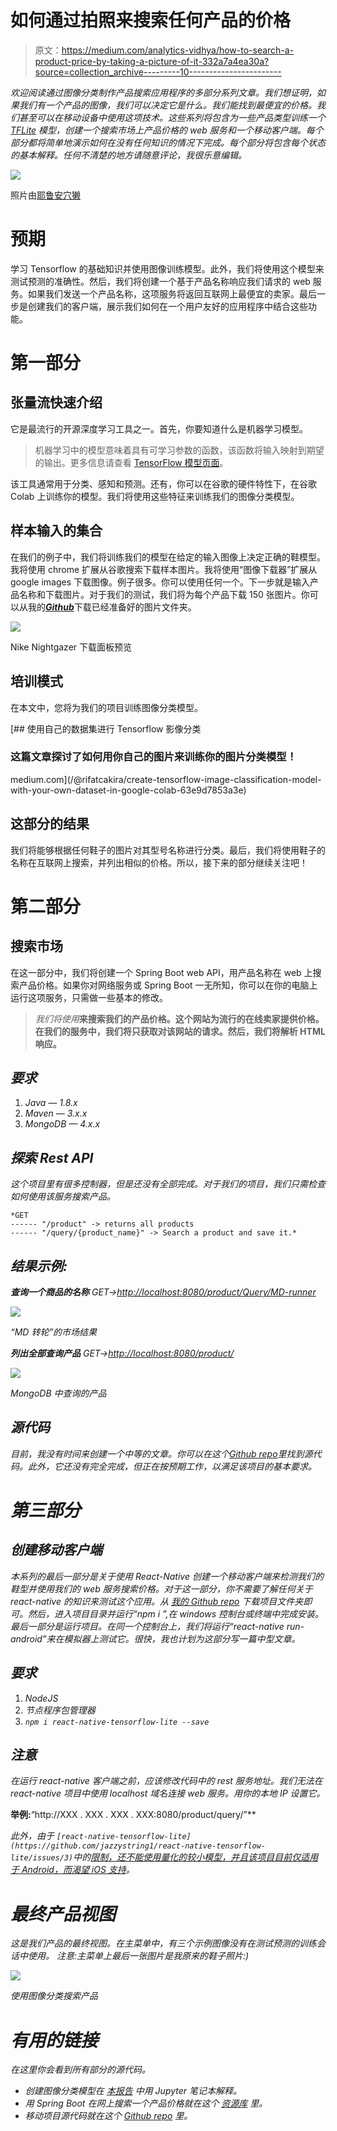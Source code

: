 # 如何通过拍照来搜索任何产品的价格

> 原文：<https://medium.com/analytics-vidhya/how-to-search-a-product-price-by-taking-a-picture-of-it-332a7a4ea30a?source=collection_archive---------10----------------------->

*欢迎阅读通过图像分类制作产品搜索应用程序的多部分系列文章。我们想证明，如果我们有一个产品的图像，我们可以决定它是什么。我们能找到最便宜的价格。我们甚至可以在移动设备中使用这项技术。这些系列将包含为一些产品类型训练一个* [*TFLite*](https://www.tensorflow.org/lite) *模型，创建一个搜索市场上产品价格的 web 服务和一个移动客户端。每个部分都将简单地演示如何在没有任何知识的情况下完成。每个部分将包含每个状态的基本解释。任何不清楚的地方请随意评论，我很乐意编辑。*

![](img/7bc8764974a7648088eef40014b46e37.png)

照片由[耶鲁安穴獭](https://unsplash.com/@jeroendenotter?utm_source=unsplash&utm_medium=referral&utm_content=creditCopyText)

# 预期

学习 Tensorflow 的基础知识并使用图像训练模型。此外，我们将使用这个模型来测试预测的准确性。然后，我们将创建一个基于产品名称响应我们请求的 web 服务。如果我们发送一个产品名称，这项服务将返回互联网上最便宜的卖家。最后一步是创建我们的客户端，展示我们如何在一个用户友好的应用程序中结合这些功能。

# 第一部分

## 张量流快速介绍

它是最流行的开源深度学习工具之一。首先，你要知道什么是机器学习模型。

> 机器学习中的模型意味着具有可学习参数的函数，该函数将输入映射到期望的输出。更多信息请查看 [TensorFlow 模型页面](https://www.tensorflow.org/js/guide/train_models)。

该工具通常用于分类、感知和预测。还有，你可以在谷歌的硬件特性下，在谷歌 Colab 上训练你的模型。我们将使用这些特征来训练我们的图像分类模型。

## 样本输入的集合

在我们的例子中，我们将训练我们的模型在给定的输入图像上决定正确的鞋模型。我将使用 chrome 扩展从谷歌搜索下载样本图片。我将使用“图像下载器”扩展从 google images 下载图像。例子很多。你可以使用任何一个。下一步就是输入产品名称和下载图片。对于我们的测试，我们将为每个产品下载 150 张图片。你可以从我的[***Github***](https://github.com/rifatcakir/TensorflowLite_Image_Classification_Training/tree/master/sample_inputs)下载已经准备好的图片文件夹。

![](img/f3dc63fcf9301e8ac4a95b4dc70bf82d.png)

Nike Nightgazer 下载面板预览

## 培训模式

在本文中，您将为我们的项目训练图像分类模型。

[](/@rifatcakira/create-tensorflow-image-classification-model-with-your-own-dataset-in-google-colab-63e9d7853a3e) [## 使用自己的数据集进行 Tensorflow 影像分类

### 这篇文章探讨了如何用你自己的图片来训练你的图片分类模型！

medium.com](/@rifatcakira/create-tensorflow-image-classification-model-with-your-own-dataset-in-google-colab-63e9d7853a3e) 

## 这部分的结果

我们将能够根据任何鞋子的图片对其型号名称进行分类。最后，我们将使用鞋子的名称在互联网上搜索，并列出相似的价格。所以，接下来的部分继续关注吧！

# 第二部分

## 搜索市场

在这一部分中，我们将创建一个 Spring Boot web API，用产品名称在 web 上搜索产品价格。如果你对网络服务或 Spring Boot 一无所知，你可以在你的电脑上运行这项服务，只需做一些基本的修改。

> *我们将使用*[](https://www.cimri.com/)**来搜索我们的产品价格。这个网站为流行的在线卖家提供价格。在我们的服务中，我们将只获取对该网站的请求。然后，我们将解析 HTML 响应。**

## *要求*

1.  *Java — 1.8.x*
2.  *Maven — 3.x.x*
3.  *MongoDB — 4.x.x*

## *探索 Rest API*

*这个项目里有很多控制器，但是还没有全部完成。对于我们的项目，我们只需检查如何使用该服务搜索产品。*

```
*GET 
------ "/product" -> returns all products
------ "/query/{product_name}" -> Search a product and save it.*
```

## *结果示例:*

***查询一个商品的名称** *GET→*[*http://localhost:8080/product/Query/MD-runner*](http://localhost:8080/product/query/md-runner)*

*![](img/cf4e4befa799a644a12d177acf4f45e7.png)*

*“MD 转轮”的市场结果*

***列出全部查询产品** *GET→*[*http://localhost:8080/product/*](http://localhost:8080/product/query/md-runner)*

*![](img/20985b8eb9321a0653293b66d9d08fe2.png)*

*MongoDB 中查询的产品*

## *源代码*

*目前，我没有时间来创建一个中等的文章。你可以在这个[*Github repo*](https://github.com/rifatcakir/Search_Cheapest_Product_Price_On_Internet_Spring)*里找到源代码。此外，它还没有完全完成，但正在按预期工作，以满足该项目的基本要求。**

# *第三部分*

## *创建移动客户端*

*本系列的最后一部分是关于使用 React-Native 创建一个移动客户端来检测我们的鞋型并使用我们的 web 服务搜索价格。对于这一部分，你不需要了解任何关于 react-native 的知识来测试这个应用。从 [*我的 Github repo*](https://github.com/rifatcakir/React_Native_Image_Classification_with_Tensorflow) 下载项目文件夹即可。然后，进入项目目录并运行“npm i ”,在 windows 控制台或终端中完成安装。最后一部分是运行项目。在同一个控制台上，我们将运行“react-native run-android”来在模拟器上测试它。很快，我也计划为这部分写一篇中型文章。*

## *要求*

1.  *NodeJS*
2.  *节点程序包管理器*
3.  *`npm i react-native-tensorflow-lite --save`*

## *注意*

*在运行 react-native 客户端之前，应该修改代码中的 rest 服务地址。我们无法在 react-native 项目中使用 localhost 域名连接 web 服务。用你的本地 IP 设置它。*

****举例:****“http://XXX . XXX . XXX . XXX:8080/product/query/”**

*此外，由于 `[react-native-tensorflow-lite](https://github.com/jazzystring1/react-native-tensorflow-lite/issues/3)`中的[限制，还不能使用量化的较小模型，并且该项目目前仅适用于 Android，而](https://github.com/jazzystring1/react-native-tensorflow-lite/issues/3)[渴望 iOS 支持](https://github.com/jazzystring1/react-native-tensorflow-lite/issues/2)。*

# *最终产品视图*

*这是我们产品的最终视图。在主菜单中，有三个示例图像没有在测试预测的训练会话中使用。
*注意:主菜单上最后一张图片是我原来的鞋子照片:)**

*![](img/5f70e230280b955ee40f50c57207b833.png)*

*使用图像分类搜索产品*

# *有用的链接*

*在这里你会看到所有部分的源代码。*

*   *创建图像分类模型在 [*本报告*](https://github.com/rifatcakir/TensorflowLite_Image_Classification_Training) 中用 Jupyter 笔记本解释。*
*   *用 Spring Boot 在网上搜索一个产品价格就在这个 [*资源库*](https://github.com/rifatcakir/Search_Cheapest_Product_Price_On_Internet_Spring) 里。*
*   *移动项目源代码就在这个 [*Github repo*](https://github.com/rifatcakir/React_Native_Image_Classification_with_Tensorflow) 里。*